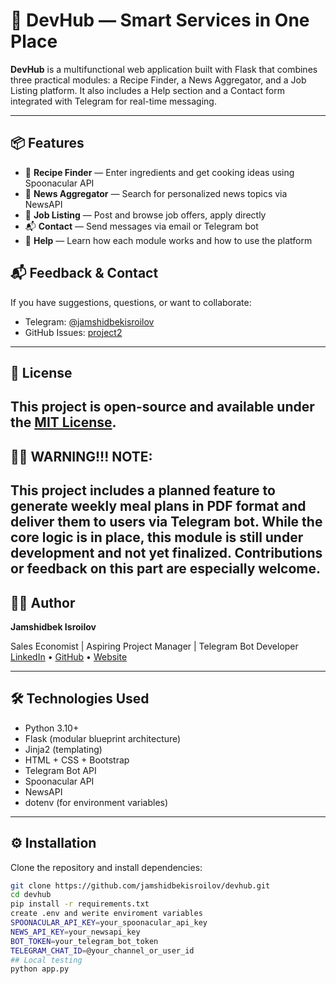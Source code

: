 # 🚀 DevHub — Smart Services in One Place

**DevHub** is a multifunctional web application built with Flask that combines three practical modules: a Recipe Finder, a News Aggregator, and a Job Listing platform. It also includes a Help section and a Contact form integrated with Telegram for real-time messaging.

---

## 📦 Features

- 🥣 **Recipe Finder** — Enter ingredients and get cooking ideas using Spoonacular API
- 📰 **News Aggregator** — Search for personalized news topics via NewsAPI
- 💼 **Job Listing** — Post and browse job offers, apply directly
- 📬 **Contact** — Send messages via email or Telegram bot
- 🧠 **Help** — Learn how each module works and how to use the platform
## 📬 Feedback & Contact

If you have suggestions, questions, or want to collaborate:

- Telegram: [@jamshidbekisroilov](https://t.me/jamshidbekisroilov)
- GitHub Issues: [project2](https://github.com/jamshidbekisroilov/project2)

---

## 📄 License

This project is open-source and available under the [MIT License]([LICENSE](https://github.com/jamshidbekisroilov/Project2/LICENSE)).
---

## 👨‍💻 WARNING!!! NOTE:
This project includes a planned feature to generate weekly meal plans in PDF format and deliver them to users via Telegram bot.
While the core logic is in place, this module is still under development and not yet finalized.
Contributions or feedback on this part are especially welcome.
---

## 👨‍💻 Author

**Jamshidbek Isroilov**  

Sales Economist | Aspiring Project Manager | Telegram Bot Developer  
[LinkedIn](https://linkedin.com/in/jamshidbek-isroilov) • [GitHub](https://github.com/jamshidbekisroilov) • [Website](https://jamshidbek.uz)

---

## 🛠 Technologies Used

- Python 3.10+
- Flask (modular blueprint architecture)
- Jinja2 (templating)
- HTML + CSS + Bootstrap
- Telegram Bot API
- Spoonacular API
- NewsAPI
- dotenv (for environment variables)

---

## ⚙️ Installation

Clone the repository and install dependencies:

```bash
git clone https://github.com/jamshidbekisroilov/devhub.git
cd devhub
pip install -r requirements.txt
create .env and werite enviroment variables
SPOONACULAR_API_KEY=your_spoonacular_api_key
NEWS_API_KEY=your_newsapi_key
BOT_TOKEN=your_telegram_bot_token
TELEGRAM_CHAT_ID=@your_channel_or_user_id
## Local testing
python app.py
